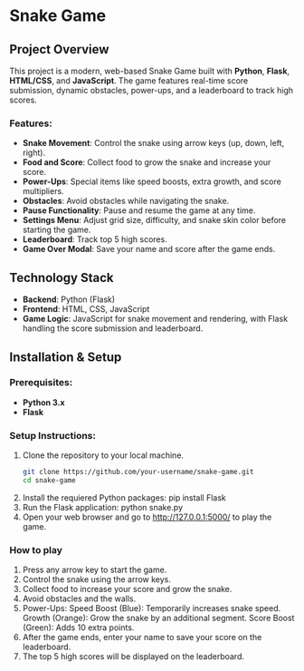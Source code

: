# Snake Game

## Project Overview
This project is a modern, web-based Snake Game built with **Python**, **Flask**, **HTML/CSS**, and **JavaScript**. The game features real-time score submission, dynamic obstacles, power-ups, and a leaderboard to track high scores.

### Features:
- **Snake Movement**: Control the snake using arrow keys (up, down, left, right).
- **Food and Score**: Collect food to grow the snake and increase your score.
- **Power-Ups**: Special items like speed boosts, extra growth, and score multipliers.
- **Obstacles**: Avoid obstacles while navigating the snake.
- **Pause Functionality**: Pause and resume the game at any time.
- **Settings Menu**: Adjust grid size, difficulty, and snake skin color before starting the game.
- **Leaderboard**: Track top 5 high scores.
- **Game Over Modal**: Save your name and score after the game ends.

## Technology Stack
- **Backend**: Python (Flask)
- **Frontend**: HTML, CSS, JavaScript
- **Game Logic**: JavaScript for snake movement and rendering, with Flask handling the score submission and leaderboard.
  
## Installation & Setup

### Prerequisites:
- **Python 3.x**
- **Flask**
  
### Setup Instructions:
1. Clone the repository to your local machine.
   ```bash
   git clone https://github.com/your-username/snake-game.git
   cd snake-game
2. Install the requiered Python packages: pip install Flask
3. Run the Flask application: python snake.py
4. Open your web browser and go to http://127.0.0.1:5000/ to play the game.

### How to play
1. Press any arrow key to start the game.
2. Control the snake using the arrow keys.
3. Collect food to increase your score and grow the snake.
4. Avoid obstacles and the walls.
5. Power-Ups:
Speed Boost (Blue): Temporarily increases snake speed.
Growth (Orange): Grow the snake by an additional segment.
Score Boost (Green): Adds 10 extra points.
5. After the game ends, enter your name to save your score on the leaderboard.
6. The top 5 high scores will be displayed on the leaderboard.